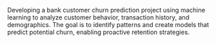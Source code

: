 Developing a bank customer churn prediction project using machine learning to analyze customer behavior, transaction history, and demographics. The goal is to identify patterns and create models that predict potential churn, enabling proactive retention strategies.
